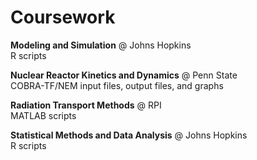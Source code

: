 # Coursework

**Modeling and Simulation** @ Johns Hopkins  
R scripts

**Nuclear Reactor Kinetics and Dynamics** @ Penn State  
COBRA-TF/NEM input files, output files, and graphs

**Radiation Transport Methods** @ RPI  
MATLAB scripts

**Statistical Methods and Data Analysis** @ Johns Hopkins  
R scripts

